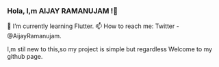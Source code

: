 ### Hola, I,m AIJAY RAMANUJAM !👋

🌱 I’m currently learning Flutter.
📫 How to reach me: Twitter - @AijayRamanujam.

I,m stil new to this,so my project is simple but regardless Welcome to my github page.
<!--


Here are some ideas to get you started:

- 🔭 I’m currently working on ...
- 🌱 I’m currently learning ... 
- 👯 I’m looking to collaborate on ...
- 🤔 I’m looking for help with ...
- 💬 Ask me about ...
- 📫 How to reach me: ...
- 😄 Pronouns: ...
- ⚡ Fun fact: ...
-->
